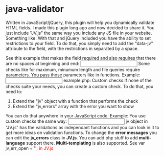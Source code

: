 java-validator
==============

Written in JavaScript/jQuery, this plugin will help you dynamically validate HTML fields. I made this plugin long ago and now decided to share it.
You just include "JV.js" the same way you include any JS file in your website. Something like:
            <script src="/JV.js"></script>
With that and jQuery included you have the ability to set restrictions to your field. To do that, you simply need to add the "data-jv" attribute to the field, with the restrictions in separated by a space.

See this example that makes the field required and also requires that there are no spaces at beginning and end:
            <input type="text" name="any_name" data-jv="required no_trim">
Some checks like for maximum, minumum length and file queries require parameters. You pass those parameters like in functions. Example:
            <input type="text" name="any_name" data-jv="min_length(6) file(example.php)">
example.php:
Custom checks
If none of the checks suite your needs, you can create a custom check. To do that, you need to:

1. Extend the "jv" object with a function that performs the check
2. Extend the "jv_errors" array with the error you want to show

You can do that anywhere in your JavaScript code.
Example:
            <script type="text/javascript">
            jv_errors[\'file_format\'] = \'File must be "$" format.\';
            jv.file_format = function(format)
            {
                var match = $(jv_cur_check).val().match(/\.\w+$/);
                if(!match || match[0].substr(1) != format)
                    return jv_errors["file_format"].replace("$", format);
            }
            </script>
You use custom checks the same way:
            <input type="text" name="any_name" data-jv="file_format(mp3)">
jv object in "JV.js" has the validations as independant functions and you can look in it to get more ideas on validation functions.
To change the __error messages__ you can edit the __jv_errors__ class in __JV.js__. You can add php stuff to add __multi-language__ support there.
__Multi-templating__ is also supported. See
            var jv_err_open = '<span style="color:red" id="jv_error">';
in JV.js
